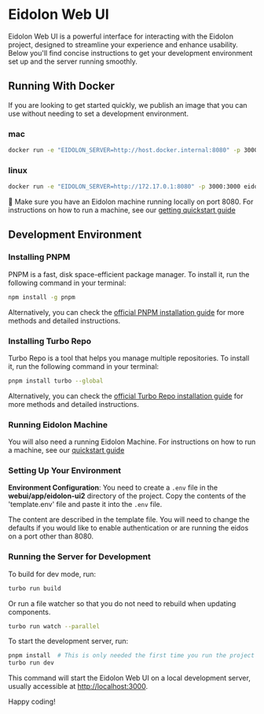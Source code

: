 # Eidolon Web UI

Eidolon Web UI is a powerful interface for interacting with the Eidolon project, designed to streamline your experience and enhance usability. Below you'll find concise
instructions to get your development environment set up and the server running smoothly.

## Running With Docker
If you are looking to get started quickly, we publish an image that you can use without needing to set a development environment.

### mac
```bash
docker run -e "EIDOLON_SERVER=http://host.docker.internal:8080" -p 3000:3000 eidolonai/webui:latest
```
### linux
```bash
docker run -e "EIDOLON_SERVER=http://172.17.0.1:8080" -p 3000:3000 eidolonai/webui:latest
```

🚨 Make sure you have an Eidolon machine running locally on port 8080. For instructions on how to run a machine, see our [getting quickstart guide](https://www.eidolonai.com/docs/quickstart)

## Development Environment

### Installing PNPM

PNPM is a fast, disk space-efficient package manager. To install it, run the following command in your terminal:

```bash
npm install -g pnpm
```

Alternatively, you can check the [official PNPM installation guide](https://pnpm.io/installation) for more methods and detailed instructions.

### Installing Turbo Repo

Turbo Repo is a tool that helps you manage multiple repositories. To install it, run the following command in your terminal:

```bash
pnpm install turbo --global
```

Alternatively, you can check the [official Turbo Repo installation guide](https://turbo.build/repo) for more methods and detailed instructions.

### Running Eidolon Machine

You will also need a running Eidolon Machine. For instructions on how to run a machine, see our [quickstart guide](https://www.eidolonai.com/docs/quickstart)

### Setting Up Your Environment

**Environment Configuration**:
You need to create a `.env` file in the **webui/app/eidolon-ui2** directory of the project. Copy
the contents of the 'template.env' file and paste it into the `.env` file.

The content are described in the template file.
You will need to change the defaults if you would like to enable authentication or are running the eidos on
a port other than 8080.

### Running the Server for Development

To build for dev mode, run:

```bash
turbo run build
```

Or run a file watcher so that you do not need to rebuild when updating components.
```bash
turbo run watch --parallel
```

To start the development server, run:

```bash
pnpm install  # This is only needed the first time you run the project
turbo run dev
```

This command will start the Eidolon Web UI on a local development server, usually accessible at [http://localhost:3000](http://localhost:3000).

Happy coding!
